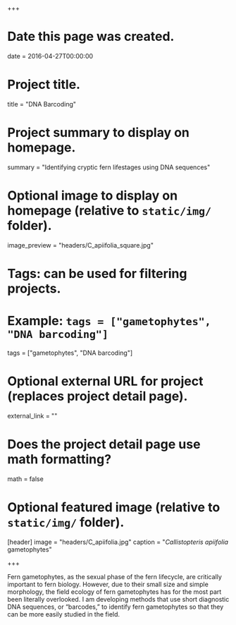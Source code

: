 +++
# Date this page was created.
date = 2016-04-27T00:00:00

# Project title.
title = "DNA Barcoding"

# Project summary to display on homepage.
summary = "Identifying cryptic fern lifestages using DNA sequences"

# Optional image to display on homepage (relative to `static/img/` folder).
image_preview = "headers/C_apiifolia_square.jpg"

# Tags: can be used for filtering projects.
# Example: `tags = ["gametophytes", "DNA barcoding"]`
tags = ["gametophytes", "DNA barcoding"]

# Optional external URL for project (replaces project detail page).
external_link = ""

# Does the project detail page use math formatting?
math = false

# Optional featured image (relative to `static/img/` folder).
[header]
image = "headers/C_apiifolia.jpg"
caption = "*Callistopteris apiifolia* gametophytes"

+++

Fern gametophytes, as the sexual phase of the fern lifecycle, are critically important to fern biology. However, due to their small size and simple morphology, the field ecology of fern gametophytes has for the most part been literally overlooked. I am developing methods that use short diagnostic DNA sequences, or “barcodes,” to identify fern gametophytes so that they can be more easily studied in the field.
